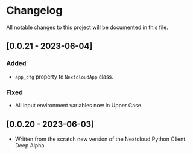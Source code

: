 # Changelog

All notable changes to this project will be documented in this file.

## [0.0.21 - 2023-06-04]

### Added

- `app_cfg` property to `NextcloudApp` class.

### Fixed

- All input environment variables now in Upper Case.

## [0.0.20 - 2023-06-03]

- Written from the scratch new version of the Nextcloud Python Client. Deep Alpha.
